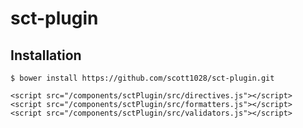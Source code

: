 # sct-plugin

## Installation

~~~
$ bower install https://github.com/scott1028/sct-plugin.git
~~~

~~~
<script src="/components/sctPlugin/src/directives.js"></script>
<script src="/components/sctPlugin/src/formatters.js"></script>
<script src="/components/sctPlugin/src/validators.js"></script>
~~~
